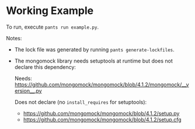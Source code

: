 # Working Example

To run, execute `pants run example.py`.

Notes:
+ The lock file was generated by running `pants generate-lockfiles`.
+ The mongomock library needs setuptools at runtime but does not declare this dependency:
  
  Needs: https://github.com/mongomock/mongomock/blob/4.1.2/mongomock/__version__.py
  
  Does not declare (no `install_requires` for setuptools):
    + https://github.com/mongomock/mongomock/blob/4.1.2/setup.py
    + https://github.com/mongomock/mongomock/blob/4.1.2/setup.cfg

